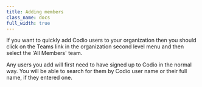```yaml
---
title: Adding members
class_name: docs
full_width: true
---
```


If you want to quickly add Codio users to your organization then you should click on the Teams link in the organization second level menu and then select the 'All Members' team.

Any users you add will first need to have signed up to Codio in the normal way. You will be able to search for them by Codio user name or their full name, if they entered one.